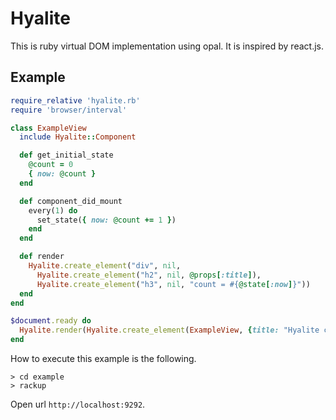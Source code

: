 Hyalite
====

This is ruby virtual DOM implementation using opal. It is inspired by react.js.

Example
----

```ruby
require_relative 'hyalite.rb'
require 'browser/interval'

class ExampleView
  include Hyalite::Component

  def get_initial_state
    @count = 0
    { now: @count }
  end

  def component_did_mount
    every(1) do
      set_state({ now: @count += 1 })
    end
  end

  def render
    Hyalite.create_element("div", nil,
      Hyalite.create_element("h2", nil, @props[:title]),
      Hyalite.create_element("h3", nil, "count = #{@state[:now]}"))
  end
end

$document.ready do
  Hyalite.render(Hyalite.create_element(ExampleView, {title: "Hyalite counter example"}), $document['.container'])
end
```

How to execute this example is the following.

```
> cd example
> rackup
```

Open url `http://localhost:9292`.
